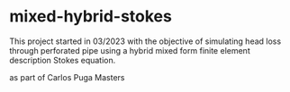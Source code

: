 # mixed-hybrid-stokes
This project started in 03/2023 with the objective of simulating head loss  through perforated pipe using a hybrid mixed form finite element description Stokes equation.

as part of Carlos Puga Masters